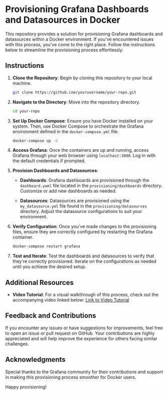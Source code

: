 # Provisioning Grafana Dashboards and Datasources in Docker

This repository provides a solution for provisioning Grafana dashboards and datasources within a Docker environment. If you've encountered issues with this process, you've come to the right place. Follow the instructions below to streamline the provisioning process effortlessly.

## Instructions

1. **Clone the Repository**: Begin by cloning this repository to your local machine.

    ```bash
    git clone https://github.com/yourusername/your-repo.git
    ```

2. **Navigate to the Directory**: Move into the repository directory.

    ```bash
    cd your-repo
    ```

3. **Set Up Docker Compose**: Ensure you have Docker installed on your system. Then, use Docker Compose to orchestrate the Grafana environment defined in the `docker-compose.yml` file.

    ```bash
    docker-compose up -d
    ```

4. **Access Grafana**: Once the containers are up and running, access Grafana through your web browser using `localhost:3000`. Log in with the default credentials if prompted.

5. **Provision Dashboards and Datasources**:
   
   - **Dashboards**: Grafana dashboards are provisioned through the `dashboard.yaml` file located in the `provisioning/dashboards` directory. Customize or add new dashboards as needed.
   
   - **Datasources**: Datasources are provisioned using the `my_datasource.yml` file found in the `provisioning/datasources` directory. Adjust the datasource configurations to suit your environment.

6. **Verify Configuration**: Once you've made changes to the provisioning files, ensure they are correctly configured by restarting the Grafana container.

    ```bash
    docker-compose restart grafana
    ```

7. **Test and Iterate**: Test the dashboards and datasources to verify that they're correctly provisioned. Iterate on the configurations as needed until you achieve the desired setup.

## Additional Resources

- **Video Tutorial**: For a visual walkthrough of this process, check out the accompanying video linked below:
  [Link to Video Tutorial](https://www.youtube.com/watch?v=xlMZV-y6d1c)

## Feedback and Contributions

If you encounter any issues or have suggestions for improvements, feel free to open an issue or pull request on GitHub. Your contributions are highly appreciated and will help improve the experience for others facing similar challenges.

## Acknowledgments

Special thanks to the Grafana community for their contributions and support in making this provisioning process smoother for Docker users.

Happy provisioning!
